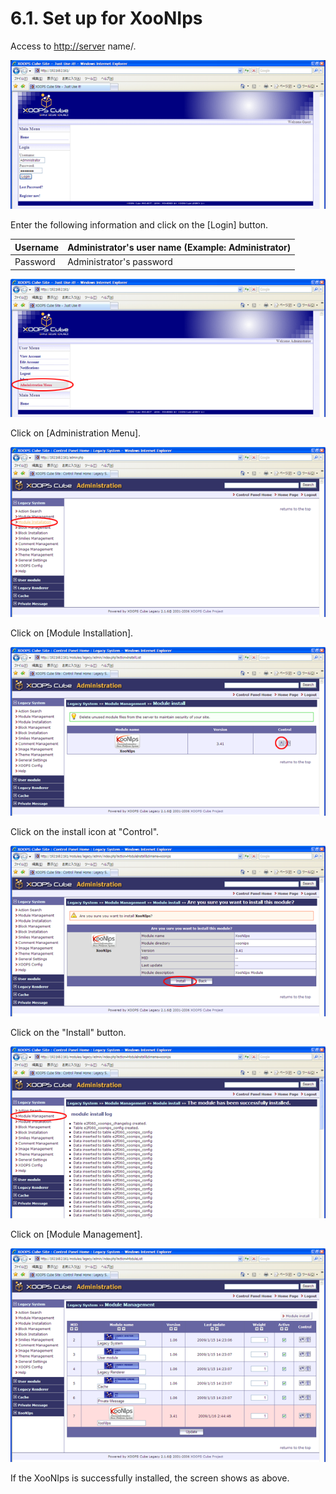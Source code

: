 # 6.1. Set up for XooNIps

Access to [http://server](http://server) name/.

![](../../.gitbook/assets/xoonips-install01.png)

Enter the following information and click on the \[Login\] button.

| Username | Administrator's user name \(Example: Administrator\) |
| :--- | :--- |
| Password | Administrator's password |

![](../../.gitbook/assets/xoonips-install02.png)

Click on \[Administration Menu\].

![](../../.gitbook/assets/xoonips-install03.png)

Click on \[Module Installation\].

![](../../.gitbook/assets/xoonips-install04.png)

Click on the install icon at "Control".

![](../../.gitbook/assets/xoonips-install05.png)

Click on the "Install" button.

![](../../.gitbook/assets/xoonips-install06.png)

Click on \[Module Management\].

![](../../.gitbook/assets/xoonips-install07.png)

If the XooNIps is successfully installed, the screen shows as above.

